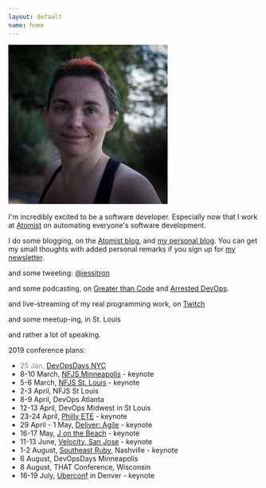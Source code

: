 ```yaml
---
layout: default
name: home
---
```

<img class="portrait" src="images/square-smallish.jpg" />

I'm incredibly excited to be a software developer. Especially now that I work at [Atomist](https://www.atomist.com) on automating everyone's software development.

I do some blogging, on the [Atomist blog](https://blog.atomist.com),
and [my personal blog](https://blog.jessitron.com). You can get my small thoughts with added personal remarks if you sign up for [my newsletter](https://tinyletter.com/jessitron).

and some tweeting: [@jessitron](http://twitter.com/jessitron)

and some podcasting, on [Greater than Code](http://greaterthancode.com) and [Arrested DevOps](https://www.arresteddevops.com/).

and live-streaming of my real programming work, on [Twitch](https://twitch.tv/jessitronica)

and some meetup-ing, in St. Louis

and rather a lot of speaking.

2019 conference plans:

* <span style="color:grey">25 Jan, [DevOpsDays NYC](https://www.devopsdays.org/events/2019-new-york-city/program/jessica-kerr/)</span>
* 8-10 March, [NFJS Minneapolis](https://nofluffjuststuff.com/conference/minneapolis/2019/03/home) - keynote
* 5-6 March, [NFJS St. Louis](https://nofluffjuststuff.com/conference/st_louis/2019/04/home) - keynote
* 2-3 April, NFJS St Louis
* 8-9 April, DevOps Atlanta
* 12-13 April, DevOps Midwest in St Louis
* 23-24 April, [Philly ETE](https://2019.phillyemergingtech.com/) - keynote
* 29 April - 1 May, [Deliver: Agile](https://www.agilealliance.org/deliveragile-2019/) - keynote
* 16-17 May, [J on the Beach](https://jonthebeach.com/) - keynote
* 11-13 June, [Velocity, San Jose](https://conferences.oreilly.com/velocity/vl-ca) - keynote
* 1-2 August, [Southeast Ruby](https://southeastruby.com/), Nashville - keynote
* 6 August, DevOpsDays Minneapolis
* 8 August, THAT Conference, Wisconsin
* 16-19 July, [Uberconf](https://uberconf.com/conference/denver/2019/07/home) in Denver - keynote

